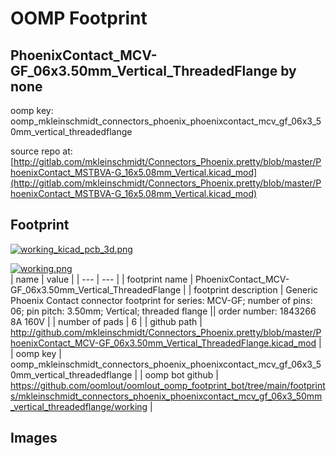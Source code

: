 # OOMP Footprint  
## PhoenixContact_MCV-GF_06x3.50mm_Vertical_ThreadedFlange  by none  
  
oomp key: oomp_mkleinschmidt_connectors_phoenix_phoenixcontact_mcv_gf_06x3_50mm_vertical_threadedflange  
  
source repo at: [http://gitlab.com/mkleinschmidt/Connectors_Phoenix.pretty/blob/master/PhoenixContact_MSTBVA-G_16x5.08mm_Vertical.kicad_mod](http://gitlab.com/mkleinschmidt/Connectors_Phoenix.pretty/blob/master/PhoenixContact_MSTBVA-G_16x5.08mm_Vertical.kicad_mod)  
## Footprint  
  
[![working_kicad_pcb_3d.png](working_kicad_pcb_3d_600.png)](working_kicad_pcb_3d.png)  
  
[![working.png](working_600.png)](working.png)  
| name | value | 
| --- | --- | 
| footprint name | PhoenixContact_MCV-GF_06x3.50mm_Vertical_ThreadedFlange | 
| footprint description | Generic Phoenix Contact connector footprint for series: MCV-GF; number of pins: 06; pin pitch: 3.50mm; Vertical; threaded flange || order number: 1843266 8A 160V | 
| number of pads | 6 | 
| github path | http://github.com/mkleinschmidt/Connectors_Phoenix.pretty/blob/master/PhoenixContact_MCV-GF_06x3.50mm_Vertical_ThreadedFlange.kicad_mod | 
| oomp key | oomp_mkleinschmidt_connectors_phoenix_phoenixcontact_mcv_gf_06x3_50mm_vertical_threadedflange | 
| oomp bot github | https://github.com/oomlout/oomlout_oomp_footprint_bot/tree/main/footprints/mkleinschmidt_connectors_phoenix_phoenixcontact_mcv_gf_06x3_50mm_vertical_threadedflange/working | 
## Images  
